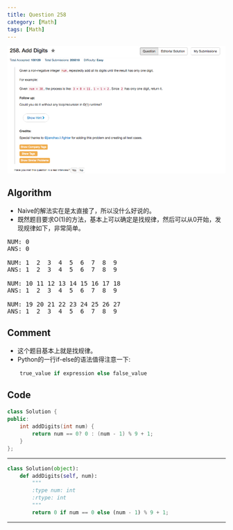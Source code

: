 ```yaml
---
title: Question 258
category: [Math]
tags: [Math]
---
```


![Description](../Assets/Figure/question258.png)

## Algorithm 

- Naive的解法实在是太直接了，所以没什么好说的。
- 既然题目要求O(1)的方法，基本上可以确定是找规律，然后可以从0开始，发现规律如下，非常简单。

<pre>
NUM: 0 
ANS: 0

NUM: 1  2  3  4  5  6  7  8  9
ANS: 1  2  3  4  5  6  7  8  9

NUM: 10 11 12 13 14 15 16 17 18 
ANS: 1  2  3  4  5  6  7  8  9

NUM: 19 20 21 22 23 24 25 26 27
ANS: 1  2  3  4  5  6  7  8  9
</pre>

## Comment

- 这个题目基本上就是找规律。
- Python的一行if-else的语法值得注意一下:

```Python
    true_value if expression else false_value
```


## Code

```C++
class Solution {
public:
    int addDigits(int num) {
        return num == 0? 0 : (num - 1) % 9 + 1; 
    }
};
```

<hr>

```python
class Solution(object):
    def addDigits(self, num):
        """
        :type num: int
        :rtype: int
        """
        return 0 if num == 0 else (num - 1) % 9 + 1;
```
<hr>
